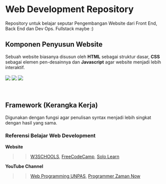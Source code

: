 # Web Development Repository
Repository untuk belajar seputar Pengembangan Website dari Front End, Back End dan Dev Ops. Fullstack maybe :)

## Komponen Penyusun Website
Sebuah website biasanya disusun oleh <b>HTML</b> sebagai struktur dasar, <b>CSS</b> sebagai elemen pen-desainnya dan <b>Javascript</b> agar website menjadi lebih interaktif. <br><br>
<img src="https://img.shields.io/badge/HTML-orange?style=for-the-badge&logo=html&logoColor=orange" /> <img src="https://img.shields.io/badge/CSS-skyblue?style=for-the-badge&logo=css&logoColor=skyblue" /> <img src="https://img.shields.io/badge/JAVASCRIPT-yellow?style=for-the-badge&logo=html&logoColor=yellow" />
<br><br><br>
## Framework (Kerangka Kerja)
Digunakan dengan fungsi agar penulisan syntax menjadi lebih singkat dengan hasil yang sama.

### Referensi Belajar Web Development <br>
<b>Website</b> <br>
>> <a href="https://w3schools.com" target="_blank">W3SCHOOLS</a>, <a href="https://freecodecamp.com" target="_blank">FreeCodeCamp</a>, <a href="https://sololearn.com" target="_blank">Solo Learn</a> <br>

<b>YouTube Channel</b> <br>
>> <a href="https://youtube.com/webprogrammingunpas">Web Programming UNPAS</a>, <a href="https://www.youtube.com/c/ProgrammerZamanNow">Programmer Zaman Now</a>
